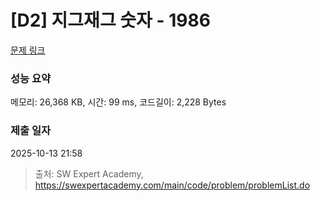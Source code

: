 # [D2] 지그재그 숫자 - 1986 

[문제 링크](https://swexpertacademy.com/main/code/problem/problemDetail.do?contestProbId=AV5PxmBqAe8DFAUq) 

### 성능 요약

메모리: 26,368 KB, 시간: 99 ms, 코드길이: 2,228 Bytes

### 제출 일자

2025-10-13 21:58



> 출처: SW Expert Academy, https://swexpertacademy.com/main/code/problem/problemList.do
